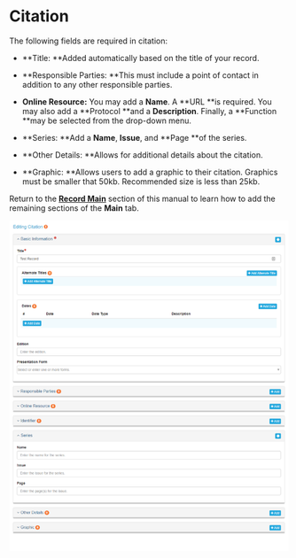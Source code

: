 # Citation

The following fields are required in citation:

* **Title: **Added automatically based on the title of your record.
* **Responsible Parties:  **This must include a point of contact in addition to any other responsible parties. 

* **Online Resource:** You may add a **Name**. A **URL **is required. You may also add a **Protocol **and a **Description**. Finally, a **Function **may be selected from the drop-down menu.
* **Series: **Add a **Name**, **Issue**, and **Page **of the series.
* **Other Details: **Allows for additional details about the citation. 
* **Graphic: **Allows users to add a graphic to their citation. Graphics must be smaller that 50kb. Recommended size is less than 25kb.

Return to the [**Record Main**](/record/edit/main.md) section of this manual to learn how to add the remaining sections of the **Main** tab.

![](/assets/main_citation_window.png)

